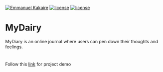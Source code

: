 [![Emmanuel Kakaire](https://img.shields.io/badge/Emmanuel%20Kakaire-MyDiary-green.svg)]()
[![license](https://img.shields.io/github/license/mashape/apistatus.svg)]()
[![license](https://img.shields.io/badge/Language-HTML5-orange.svg)]()

# MyDairy
MyDiary is an online journal where users can pen down their thoughts and feelings.
#
Follow this [link](https://kakaemma.github.io/MyDairy/ "My Diary UI demo") for project demo

